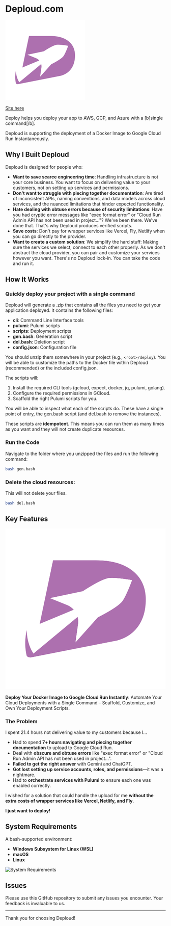 # Deploud.com

<img src='./logo-deploud.svg' alt='Deploud Logo' width="250px" />

[Site here](https://deploud.com)

Deploy helps you deploy your app to AWS, GCP, and Azure with a [b]single command[/b]. 

Deploud is supporting the deployment of a Docker Image to Google Cloud Run Instantaneously.

## Why I Built Deploud

Deploud is designed for people who:

- **Want to save scarce engineering time**: Handling infrastructure is not your core business. You want to focus on delivering value to your customers, not on setting up services and permissions.
- **Don't want to struggle with piecing together documentation**: Are tired of inconsistent APIs, naming conventions, and data models across cloud services, and the nuanced limitations that hinder expected functionality.
- **Hate dealing with obtuse errors because of security limitations**: Have you had cryptic error messages like "exec format error" or "Cloud Run Admin API has not been used in project..."? We've been there. We've done that. That's why Deploud produces verified scripts.
- **Save costs**: Don't pay for wrapper services like Vercel, Fly, Netlify when you can go directly to the provider.
- **Want to create a custom solution**: We simplify the hard stuff: Making sure the services we select, connect to each other properly. As we don't abstract the cloud provider, you can pair and customize your services however you want. There's no Deploud lock-in. You can take the code and run it.

## How It Works

### Quickly deploy your project with a single command

Deploud will generate a .zip that contains all the files you need to get your application deployed. It contains the following files:

- **cli**: Command Line Interface tools
- **pulumi**: Pulumi scripts
- **scripts**: Deployment scripts
- **gen.bash**: Generation script
- **del.bash**: Deletion script
- **config.json**: Configuration file

You should unzip them somewhere in your project (e.g., `<root>/deploy`). You will be able to customize the paths to the Docker file within Deploud (recommended) or the included config.json.

The scripts will:
1. Install the required CLI tools (gcloud, expect, docker, jq, pulumi, golang).
2. Configure the required permissions in GCloud.
3. Scaffold the right Pulumi scripts for you.

You will be able to inspect what each of the scripts do. These have a single point of entry, the gen.bash script (and del.bash to remove the instances).

These scripts are **idempotent**. This means you can run them as many times as you want and they will not create duplicate resources.

### Run the Code

Navigate to the folder where you unzipped the files and run the following command:
```bash
bash gen.bash
```

### Delete the cloud resources:
This will not delete your files. 
```bash
bash del.bash
```


## Key Features

![Deploud](./logo-deploud.svg)

**Deploy Your Docker Image to Google Cloud Run Instantly**: Automate Your Cloud Deployments with a Single Command – Scaffold, Customize, and Own Your Deployment Scripts.

### The Problem

I spent 21.4 hours not delivering value to my customers because I...

- Had to spend **7+ hours navigating and piecing together documentation** to upload to Google Cloud Run.
- Deal with **obscure and obtuse errors** like "exec format error" or "Cloud Run Admin API has not been used in project...".
- **Failed to get the right answer** with Gemini and ChatGPT.
- **Got lost setting up service accounts, roles, and permissions**—it was a nightmare.
- Had to **orchestrate services with Pulumi** to ensure each one was enabled correctly.

I wished for a solution that could handle the upload for me **without the extra costs of wrapper services like Vercel, Netlify, and Fly**.

**I just want to deploy!**

## System Requirements

A bash-supported environment:
- **Windows Subsystem for Linux (WSL)**
- **macOS**
- **Linux**

![System Requirements](./images/system-requirements.png)

## Issues

Please use this GitHub repository to submit any issues you encounter. Your feedback is invaluable to us.

---

Thank you for choosing Deploud!

